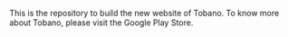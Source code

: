 This is the repository to build the new website of Tobano. To know more about Tobano, please visit the Google Play Store.
